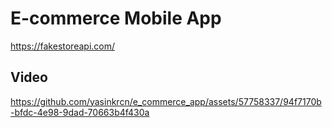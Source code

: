 # E-commerce Mobile App

https://fakestoreapi.com/

## Video

https://github.com/yasinkrcn/e_commerce_app/assets/57758337/94f7170b-bfdc-4e98-9dad-70663b4f430a


